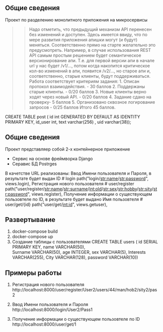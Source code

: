 ## Общие сведения
Проект по разделению монолитного приложения на микросервисы


>> Надо отметить, что предыдущий механизм API перенесен без изменений и доступен.
 Здесь имеется ввиду, что по мере развития приложения апишки могут (и будут) меняться. Соответственно прямо на старте желательно это предусмотреть. Например, в случае использования REST API самым простым решением будет семантическое версионирование апи. Т.е. для первой версии апи в начале url у нас будет /v1/…, потом когда накопится критическое кол-во изменений в апи, появится /v2/…, но старое апи и, соответственно, старые клиенты, будут поддерживаться.
   Работа соответствует критериям задания:
    1. Описан протокол взаимодействия. - 30 баллов
    2. Поддержаны старые клиенты. - 0/20 баллов
    3. Новые клиенты верно ходят через новый API. - 0/20 баллов
    4. Задание сдано на проверку- 5 баллов
    5. Организовано сквозное логирование запросов - 0/25 баллов Итого 45 баллов.




CREATE TABLE post ( id int GENERATED BY DEFAULT AS IDENTITY PRIMARY KEY, id_user int, text varchar(256) , uid varchar(38));










## Общие сведения
Проект представляер собой 2-х контейнерное приложение
- Сервис на основе фреймворка Django
- Серавис БД Postrges

В качетстве URL реализованы:
    Ввод Имени пользователя и Пароля, в результате будет выдан ID
    # login
    path("login/<str:name>/<str:password>", views.login),
    Регистрация нового пользователя
    # user/register 
    path("user/register/<str:name>/<str:surname>/<int:old>/<str:sex>/<str:hobby>/<str:sity>/<str:password>", views.register),
    Получение информации о существующем пользовтеле по ID, в результате будет выдано Имя пользовтеля
    # user/get/{id}
    path("user/get/<int:id>", views.getuser),

## Развертывание

1) docker-compose build
2) docker-compose up
3) Создание таблицы с пользователями
CREATE TABLE users (
    id SERIAL PRIMARY KEY, 
    name VARCHAR(50),  
	Surname VARCHAR(50),
	age INTEGER,
	sex VARCHAR(5),
	Interests VARCHAR(255),
	City VARCHAR(128),
	password VARCHAR(10))

## Примеры работы
1) Регистрация нового пользователя
http://localhost:8000/user/register/User2/users/44/man/hob2/sity2/pas2

2)  Ввод Имени пользователя и Пароля
http://localhost:8000/login/User2/Pass1

3) Получение информации о существующем пользовтеле по ID
http://localhost:8000/user/get/1